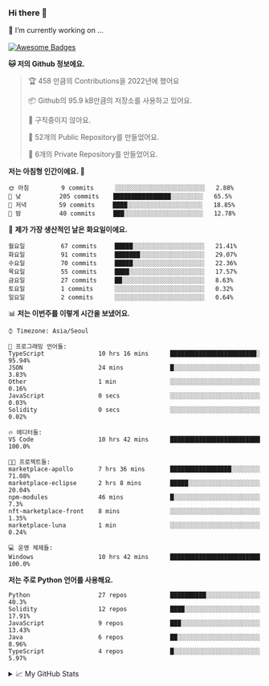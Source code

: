 ### Hi there 👋 
🔭 I’m currently working on ... </br></br>
[![Awesome Badges](https://img.shields.io/badge/Introduce-EN-green.svg)](https://github.com/tlatkdgus1/tlatkdgus1/blob/main/README.md.en)

<!--START_SECTION:waka-->
**🐱 저의 Github 정보에요.** 

> 🏆 458 만큼의 Contributions을 2022년에 했어요
 > 
> 📦 Github의 95.9 kB만큼의 저장소를 사용하고 있어요. 
 > 
> 🚫 구직중이지 않아요.
 > 
> 📜 52개의 Public Repository를 만들었어요. 
 > 
> 🔑 6개의 Private Repository를 만들었어요.  

**저는 아침형 인간이에요. 🐤** 

```text
🌞 아침         9 commits      ░░░░░░░░░░░░░░░░░░░░░░░░░   2.88% 
🌆 낮　         205 commits    ████████████████░░░░░░░░░   65.5% 
🌃 저녁         59 commits     ████░░░░░░░░░░░░░░░░░░░░░   18.85% 
🌙 밤　         40 commits     ███░░░░░░░░░░░░░░░░░░░░░░   12.78%

```
📅 **제가 가장 생산적인 날은 화요일이에요.** 

```text
월요일          67 commits     █████░░░░░░░░░░░░░░░░░░░░   21.41% 
화요일          91 commits     ███████░░░░░░░░░░░░░░░░░░   29.07% 
수요일          70 commits     █████░░░░░░░░░░░░░░░░░░░░   22.36% 
목요일          55 commits     ████░░░░░░░░░░░░░░░░░░░░░   17.57% 
금요일          27 commits     ██░░░░░░░░░░░░░░░░░░░░░░░   8.63% 
토요일          1 commits      ░░░░░░░░░░░░░░░░░░░░░░░░░   0.32% 
일요일          2 commits      ░░░░░░░░░░░░░░░░░░░░░░░░░   0.64%

```


📊 **저는 이번주를 이렇게 시간을 보냈어요.** 

```text
⌚︎ Timezone: Asia/Seoul

💬 프로그래밍 언어들: 
TypeScript               10 hrs 16 mins      ████████████████████████░   95.94% 
JSON                     24 mins             █░░░░░░░░░░░░░░░░░░░░░░░░   3.83% 
Other                    1 min               ░░░░░░░░░░░░░░░░░░░░░░░░░   0.16% 
JavaScript               0 secs              ░░░░░░░░░░░░░░░░░░░░░░░░░   0.03% 
Solidity                 0 secs              ░░░░░░░░░░░░░░░░░░░░░░░░░   0.02%

🔥 에디터들: 
VS Code                  10 hrs 42 mins      █████████████████████████   100.0%

🐱‍💻 프로젝트들: 
marketplace-apollo       7 hrs 36 mins       █████████████████░░░░░░░░   71.08% 
marketplace-eclipse      2 hrs 8 mins        █████░░░░░░░░░░░░░░░░░░░░   20.04% 
npm-modules              46 mins             █░░░░░░░░░░░░░░░░░░░░░░░░   7.3% 
nft-marketplace-front    8 mins              ░░░░░░░░░░░░░░░░░░░░░░░░░   1.35% 
marketplace-luna         1 min               ░░░░░░░░░░░░░░░░░░░░░░░░░   0.24%

💻 운영 체제들: 
Windows                  10 hrs 42 mins      █████████████████████████   100.0%

```

**저는 주로 Python 언어를 사용해요.** 

```text
Python                   27 repos            ██████████░░░░░░░░░░░░░░░   40.3% 
Solidity                 12 repos            ████░░░░░░░░░░░░░░░░░░░░░   17.91% 
JavaScript               9 repos             ███░░░░░░░░░░░░░░░░░░░░░░   13.43% 
Java                     6 repos             ██░░░░░░░░░░░░░░░░░░░░░░░   8.96% 
TypeScript               4 repos             █░░░░░░░░░░░░░░░░░░░░░░░░   5.97%

```



<!--END_SECTION:waka-->

<details>
<summary>📈 My GitHub Stats</summary>
<p align="center"> <img src="https://github-readme-stats.vercel.app/api?username=tlatkdgus1&show_icons=true" alt="tlatkdgus1" />
</details>
